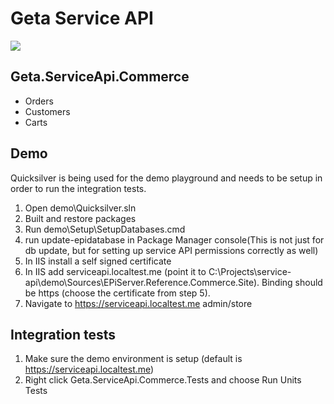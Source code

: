 # Geta Service API

![](http://tc.geta.no/app/rest/builds/buildType:(id:TeamFrederik_ServiceApi_EPiBlogCreateAndPublishNuGetPackage)/statusIcon)

## Geta.ServiceApi.Commerce

* Orders
* Customers
* Carts


## Demo
Quicksilver is being used for the demo playground and needs to be setup in order to run the integration tests.

1. Open demo\Quicksilver.sln
2. Built and restore packages
3. Run demo\Setup\SetupDatabases.cmd
4. run update-epidatabase in Package Manager console(This is not just for db update, but for setting up service API permissions correctly as well)
5. In IIS install a self signed certificate
6. In IIS add serviceapi.localtest.me (point it to C:\Projects\service-api\demo\Sources\EPiServer.Reference.Commerce.Site). Binding should be https (choose the certificate from step 5).
7. Navigate to https://serviceapi.localtest.me admin/store


## Integration tests

1. Make sure the demo environment is setup (default is https://serviceapi.localtest.me)
2. Right click Geta.ServiceApi.Commerce.Tests and choose Run Units Tests
